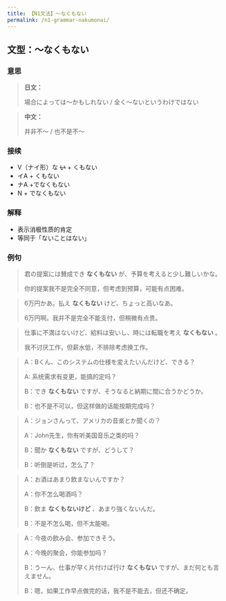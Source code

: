```yaml
---
title: 【N1文法】〜なくもない
permalink: /n1-grammar-nakumonai/
---
```


## 文型：〜なくもない

### 意思

> **日文：**
> 
> 場合によっては〜かもしれない / 全く〜ないというわけではない

> **中文：**
>
> 并非不〜 / 也不是不〜

### 接续

- V（ナイ形）な ~~い~~ + くもない
- イA + くもない
- ナA +でなくもない
- N + でなくもない

### 解释

- 表示消极性质的肯定
- 等同于「ないことはない」

### 例句

> 君の提案には賛成でき **なくもない** が、予算を考えると少し難しいかな。
>
> 你的提案我不是完全不同意，但考虑到预算，可能有点困难。

> 6万円かあ。払え **なくもない** けど、ちょっと高いなあ。
>
> 6万円啊。我并不是完全不能支付，但稍微有点贵。

> 仕事に不満はないけど、給料は安いし、時には転職を考え **なくもない** 。
>
> 我不讨厌工作，但薪水低，不排除考虑换工作。

> A：Bくん、このシステムの仕様を変えたいんだけど、できる？
>
> A: 系统需求有变更，能搞的定吗？
>
> B：でき **なくもない** ですが、そうなると納期に間に合うかどうか。
>
> B：也不是不可以，但这样做的话能按期完成吗？

> A：ジョンさんって、アメリカの音楽とか聞くの？
>
> A：John先生，你有听美国音乐之类的吗？
>
> B：聞か **なくもない** ですが、どうして？
>
> B：听倒是听过，怎么了？

> A：お酒はあまり飲まないんですか？
>
> A：你不怎么喝酒吗？
>
> B：飲ま **なくもないけど** 、あまり強くないんだ。
>
> B：不是不怎么喝，但不太能喝。

> A：今夜の飲み会、参加できそう。
>
> A：今晚的聚会，你能参加吗？
>
> B：うーん、仕事が早く片付けば行け **なくもない** ですが、まだ何とも言えません。
>
> B：嗯，如果工作早点做完的话，我不是不能去，但还不确定。

